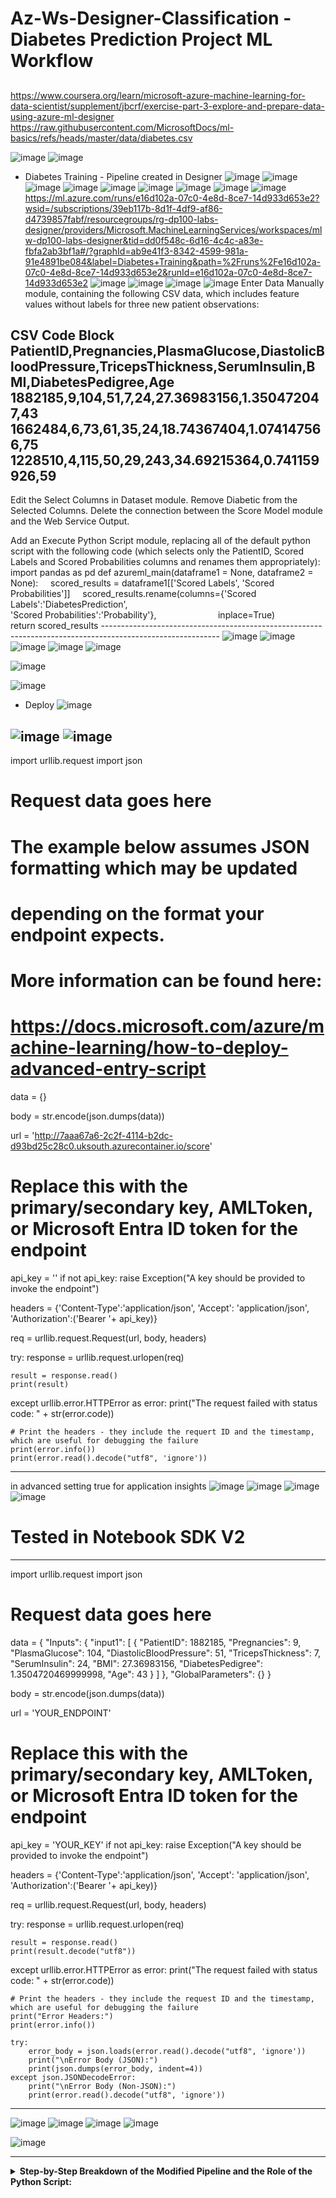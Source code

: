 # Az-Ws-Designer-Classification - Diabetes Prediction Project ML Workflow
## 
https://www.coursera.org/learn/microsoft-azure-machine-learning-for-data-scientist/supplement/jbcrf/exercise-part-3-explore-and-prepare-data-using-azure-ml-designer
https://raw.githubusercontent.com/MicrosoftDocs/ml-basics/refs/heads/master/data/diabetes.csv


![image](https://github.com/user-attachments/assets/a716cc82-2096-4dfb-8116-c60317111115)
![image](https://github.com/user-attachments/assets/8446dd68-e1af-46e3-8585-df96c6bffcc7)
* Diabetes Training - Pipeline created in Designer
![image](https://github.com/user-attachments/assets/46cc9291-2d94-4b98-9d17-35a9bfa80f70)
![image](https://github.com/user-attachments/assets/400c0470-d1f8-40c3-a8ac-c6899cc6a86c)
![image](https://github.com/user-attachments/assets/29b6f373-e3f7-4202-8b6c-12331611db1d)
![image](https://github.com/user-attachments/assets/5c668649-fb64-40f9-8f70-7afba817588f)
![image](https://github.com/user-attachments/assets/6f6c1679-46c7-4f93-82a4-3b465fdf12a6)
![image](https://github.com/user-attachments/assets/37637e6c-f7ad-4f47-bd89-40f8a9d229bd)
![image](https://github.com/user-attachments/assets/4fc011c5-11e0-451c-af38-924f449337e5)
![image](https://github.com/user-attachments/assets/3e833654-fcef-4e28-be3a-e59c49c0f308)
![image](https://github.com/user-attachments/assets/6271cb4d-e881-41d2-959a-4cdd608b9700)
https://ml.azure.com/runs/e16d102a-07c0-4e8d-8ce7-14d933d653e2?wsid=/subscriptions/39eb117b-8d1f-4df9-af86-d4739857fabf/resourcegroups/rg-dp100-labs-designer/providers/Microsoft.MachineLearningServices/workspaces/mlw-dp100-labs-designer&tid=dd0f548c-6d16-4c4c-a83e-fbfa2ab3bf1a#/?graphId=ab9e41f3-8342-4599-981a-91e4891be084&label=Diabetes+Training&path=%2Fruns%2Fe16d102a-07c0-4e8d-8ce7-14d933d653e2&runId=e16d102a-07c0-4e8d-8ce7-14d933d653e2
![image](https://github.com/user-attachments/assets/87709cbd-431f-409d-b624-4b6ae0d82c7c)
![image](https://github.com/user-attachments/assets/afe64f81-4083-44b8-8b1e-8e4a36af3c99)
![image](https://github.com/user-attachments/assets/a3a674d2-1db0-4210-9676-2145d2989555)
![image](https://github.com/user-attachments/assets/bfa6f2fb-161a-497b-8282-2283ab1b8327)
Enter Data Manually module, containing the following CSV data, which includes feature values without labels for three new patient observations:

CSV Code Block
PatientID,Pregnancies,PlasmaGlucose,DiastolicBloodPressure,TricepsThickness,SerumInsulin,BMI,DiabetesPedigree,Age
1882185,9,104,51,7,24,27.36983156,1.350472047,43
1662484,6,73,61,35,24,18.74367404,1.074147566,75
1228510,4,115,50,29,243,34.69215364,0.741159926,59
--------------------------------------------------------------------------------------------------------------------------------------------
 Edit the Select Columns in Dataset module. Remove Diabetic from the Selected Columns.
 Delete the connection between the Score Model module and the Web Service Output.

Add an Execute Python Script module, replacing all of the default python script with the following code (which selects only the PatientID, Scored Labels and Scored Probabilities columns and renames them appropriately):
import pandas as pd
def azureml_main(dataframe1 = None, dataframe2 = None):
    scored_results = dataframe1[['Scored Labels', 'Scored Probabilities']]
    scored_results.rename(columns={'Scored Labels':'DiabetesPrediction',
                                'Scored Probabilities':'Probability'},
                        inplace=True)
    return scored_results
    -----------------------------------------------------------------------------------------------------------
![image](https://github.com/user-attachments/assets/74e3a315-4acc-4305-b91d-e49acbe8cb3f)
![image](https://github.com/user-attachments/assets/28e33745-7fbb-409c-b6a6-670fc7538ea3)
![image](https://github.com/user-attachments/assets/a3a3f39f-5995-46a8-940e-4faf25c3f75c)
![image](https://github.com/user-attachments/assets/f618e28c-2d70-43e4-a574-3d076b4dd7cc)
![image](https://github.com/user-attachments/assets/87cb632e-79ca-4fc1-b683-9de464aa4efe)

![image](https://github.com/user-attachments/assets/80dae52e-09fc-4a34-9932-9d20d05036c0)

![image](https://github.com/user-attachments/assets/f601dedc-5929-4eaa-8313-c5cb3aec2666)
- Deploy
![image](https://github.com/user-attachments/assets/718bc6a6-ea48-4237-b587-15dd3149de62)

![image](https://github.com/user-attachments/assets/41a697f0-ccac-4fd3-b60d-7b678d0be168)
![image](https://github.com/user-attachments/assets/9a25a577-5918-4d1f-8c71-bcee44bd3801)
-----------------------------------------------

import urllib.request
import json

# Request data goes here
# The example below assumes JSON formatting which may be updated
# depending on the format your endpoint expects.
# More information can be found here:
# https://docs.microsoft.com/azure/machine-learning/how-to-deploy-advanced-entry-script
data = {}

body = str.encode(json.dumps(data))

url = 'http://7aaa67a6-2c2f-4114-b2dc-d93bd25c28c0.uksouth.azurecontainer.io/score'
# Replace this with the primary/secondary key, AMLToken, or Microsoft Entra ID token for the endpoint
api_key = ''
if not api_key:
    raise Exception("A key should be provided to invoke the endpoint")


headers = {'Content-Type':'application/json', 'Accept': 'application/json', 'Authorization':('Bearer '+ api_key)}

req = urllib.request.Request(url, body, headers)

try:
    response = urllib.request.urlopen(req)

    result = response.read()
    print(result)
except urllib.error.HTTPError as error:
    print("The request failed with status code: " + str(error.code))

    # Print the headers - they include the requert ID and the timestamp, which are useful for debugging the failure
    print(error.info())
    print(error.read().decode("utf8", 'ignore'))

----------------------------------------------------------------------------------------------------------------------------------
in advanced setting true for application insights
![image](https://github.com/user-attachments/assets/5fab4658-8776-4851-b252-1262b527d733)
![image](https://github.com/user-attachments/assets/3343fd36-ae88-4e14-bf14-b97d49539f5c)
![image](https://github.com/user-attachments/assets/daae624b-155d-4f48-8736-3826d2bb81b2)
![image](https://github.com/user-attachments/assets/2cfc908a-415e-4b54-8a20-188aa82a727c)
# Tested in Notebook SDK V2
----------------------------------------------------------------------------
import urllib.request
import json

# Request data goes here
data = {
    "Inputs": {
        "input1": [
            {
                "PatientID": 1882185,
                "Pregnancies": 9,
                "PlasmaGlucose": 104,
                "DiastolicBloodPressure": 51,
                "TricepsThickness": 7,
                "SerumInsulin": 24,
                "BMI": 27.36983156,
                "DiabetesPedigree": 1.3504720469999998,
                "Age": 43
            }
        ]
    },
    "GlobalParameters": {}
}

body = str.encode(json.dumps(data))

url = 'YOUR_ENDPOINT'
# Replace this with the primary/secondary key, AMLToken, or Microsoft Entra ID token for the endpoint
api_key = 'YOUR_KEY'
if not api_key:
    raise Exception("A key should be provided to invoke the endpoint")


headers = {'Content-Type':'application/json', 'Accept': 'application/json', 'Authorization':('Bearer '+ api_key)}

req = urllib.request.Request(url, body, headers)

try:
    response = urllib.request.urlopen(req)

    result = response.read()
    print(result.decode("utf8"))
except urllib.error.HTTPError as error:
    print("The request failed with status code: " + str(error.code))

    # Print the headers - they include the request ID and the timestamp, which are useful for debugging the failure
    print("Error Headers:")
    print(error.info())

    try:
        error_body = json.loads(error.read().decode("utf8", 'ignore'))
        print("\nError Body (JSON):")
        print(json.dumps(error_body, indent=4))
    except json.JSONDecodeError:
        print("\nError Body (Non-JSON):")
        print(error.read().decode("utf8", 'ignore'))


-------------------------------------------------------------------------------------
![image](https://github.com/user-attachments/assets/c353229f-5b45-4a47-ac9b-49ef8c125a8e)
![image](https://github.com/user-attachments/assets/bb60e8ed-49de-4d65-9d07-ee8539507d23)
![image](https://github.com/user-attachments/assets/53e527c1-f3ee-4334-be84-e293f2fec7f0)
![image](https://github.com/user-attachments/assets/9cadba7f-4010-4c8e-babf-746a3aec16d6)

![image](https://github.com/user-attachments/assets/d633c221-5f69-49be-a933-29b629ab0b66)

----------------------------------------------------------------------------
<details> 
  <summary><b>Step-by-Step Breakdown of the Modified Pipeline and the Role of the Python Script:</b></summary>
  <ul>

Step-by-Step Breakdown of the Modified Pipeline and the Role of the Python Script:

Enter Data Manually: This module is the starting point. It injects the CSV data you provided into the pipeline. This data represents the features (Pregnancies, PlasmaGlucose, etc.) for three new patients for whom we want to predict diabetes. Crucially, this data does not contain the "Diabetic" label because we are trying to predict it.

Select Columns in Dataset (Modified): You've edited this module to remove the "Diabetic" column. This makes sense because the scoring model expects input features only, not the target variable we are trying to predict.

Score Model: This module takes two inputs:

The output of the "Select Columns in Dataset" module, which now contains only the feature values for the new patients.
A trained machine learning model (likely a diabetes prediction model you trained previously in the Designer). The "Score Model" module applies the trained model to the input feature data and generates predictions. The output of this module typically includes:
Scored Labels: The predicted class label (e.g., 0 for no diabetes, 1 for diabetes).
Scored Probabilities: The probability of each class label (e.g., the probability of having diabetes).
Execute Python Script (Added): This is the crucial step where the provided Python script comes into play. It is connected to the output of the "Score Model" module. Here's what the script does:

Input: It receives the output of the "Score Model" as a Pandas DataFrame (dataframe1). This DataFrame contains columns like "Scored Labels" and "Scored Probabilities" (and potentially other metadata from the scoring process).
Selection: It selects only the "Scored Labels" and "Scored Probabilities" columns.
Renaming: It renames these columns to more user-friendly names:
"Scored Labels" is renamed to "DiabetesPrediction".
"Scored Probabilities" is renamed to "Probability".
Output: It returns a new Pandas DataFrame (scored_results) containing only the renamed "DiabetesPrediction" and "Probability" columns.
Web Service Output (Connection Deleted): You've deleted the direct connection from the "Score Model" to the "Web Service Output". This implies that you likely want to process or format the scoring results further before making them available as the output of a deployed web service. The "Execute Python Script" module now serves as an intermediate processing step.

When is the Execute Python Script Module Used?

In this modified pipeline, the Execute Python Script module is used immediately after the Score Model module. Its purpose is to post-process the raw scoring results generated by the model.

Elaboration on its Use and Advantages in this Step:

Data Transformation and Formatting: The "Score Model" output might contain more columns than you need for the final output of your web service or for further analysis. The Python script allows you to select and reshape the data to include only the most relevant information (the prediction and its probability).
Improved Readability and Clarity: The default column names ("Scored Labels", "Scored Probabilities") might not be as intuitive for someone consuming the web service output. Renaming them to "DiabetesPrediction" and "Probability" makes the results much clearer and easier to understand.
Preparation for Web Service Output (if reconnected later): If you were to reconnect the "Execute Python Script" module to the "Web Service Output", the output of the web service would be a clean and well-formatted JSON containing the "PatientID" (which is implicitly carried through), "DiabetesPrediction", and "Probability" for each patient.
Flexibility for Further Processing: This step provides a point where you could add more complex logic if needed. For example, you could implement thresholds for the probability to make a definitive "Diabetic" or "Not Diabetic" classification with a certain confidence level, or you could merge the prediction results back with the original patient IDs if those were carried through the pipeline.
In summary, the Execute Python Script module in this context acts as a data processing step that cleans, formats, and prepares the predictions from the Score Model before they are potentially outputted by a web service or used for other purposes. It enhances the usability and clarity of the prediction results.

</details> 
 
  </ul>




</detail>



